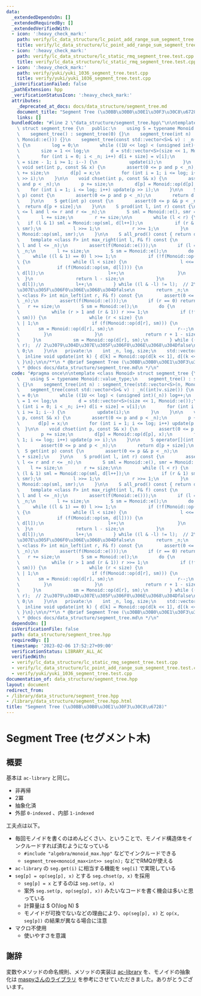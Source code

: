 ```yaml
---
data:
  _extendedDependsOn: []
  _extendedRequiredBy: []
  _extendedVerifiedWith:
  - icon: ':heavy_check_mark:'
    path: verify/lc_data_structure/lc_point_add_range_sum_segment_tree.test.cpp
    title: verify/lc_data_structure/lc_point_add_range_sum_segment_tree.test.cpp
  - icon: ':heavy_check_mark:'
    path: verify/lc_data_structure/lc_static_rmq_segment_tree.test.cpp
    title: verify/lc_data_structure/lc_static_rmq_segment_tree.test.cpp
  - icon: ':heavy_check_mark:'
    path: verify/yuki/yuki_1036_segment_tree.test.cpp
    title: verify/yuki/yuki_1036_segment_tree.test.cpp
  _isVerificationFailed: false
  _pathExtension: hpp
  _verificationStatusIcon: ':heavy_check_mark:'
  attributes:
    _deprecated_at_docs: docs/data_structure/segment_tree.md
    document_title: "Segment Tree (\u30BB\u30B0\u30E1\u30F3\u30C8\u6728)"
    links: []
  bundledCode: "#line 2 \"data_structure/segment_tree.hpp\"\n\ntemplate <class Monoid>\
    \ struct segment_tree {\n   public:\n    using S = typename Monoid::value_type;\n\
    \    segment_tree() : segment_tree(0) {}\n    segment_tree(int n) : segment_tree(std::vector<S>(n,\
    \ Monoid::e())) {}\n    segment_tree(const std::vector<S>& v) : _n((int)v.size())\
    \ {\n        log = 0;\n        while ((1U << log) < (unsigned int)(_n)) log++;\n\
    \        size = 1 << log;\n        d = std::vector<S>(size << 1, Monoid::e());\n\
    \        for (int i = 0; i < _n; i++) d[i + size] = v[i];\n        for (int i\
    \ = size - 1; i >= 1; i--) {\n            update(i);\n        }\n    }\n\n   \
    \ void set(int p, const S& x) {\n        assert(0 <= p and p < _n);\n        p\
    \ += size;\n        d[p] = x;\n        for (int i = 1; i <= log; i++) update(p\
    \ >> i);\n    }\n\n    void chset(int p, const S& x) {\n        assert(0 <= p\
    \ and p < _n);\n        p += size;\n        d[p] = Monoid::op(d[p], x);\n    \
    \    for (int i = 1; i <= log; i++) update(p >> i);\n    }\n\n    S operator[](int\
    \ p) const {\n        assert(0 <= p and p < _n);\n        return d[p + size];\n\
    \    }\n\n    S get(int p) const {\n        assert(0 <= p && p < _n);\n      \
    \  return d[p + size];\n    }\n\n    S prod(int l, int r) const {\n        assert(0\
    \ <= l and l <= r and r <= _n);\n        S sml = Monoid::e(), smr = Monoid::e();\n\
    \        l += size;\n        r += size;\n\n        while (l < r) {\n         \
    \   if (l & 1) sml = Monoid::op(sml, d[l++]);\n            if (r & 1) smr = Monoid::op(d[--r],\
    \ smr);\n            l >>= 1;\n            r >>= 1;\n        }\n        return\
    \ Monoid::op(sml, smr);\n    }\n\n    S all_prod() const { return d[1]; }\n\n\
    \    template <class F> int max_right(int l, F& f) const {\n        assert(0 <=\
    \ l and l <= _n);\n        assert(f(Monoid::e()));\n        if (l == _n) return\
    \ _n;\n        l += size;\n        S sm = Monoid::e();\n        do {\n       \
    \     while ((l & 1) == 0) l >>= 1;\n            if (!f(Monoid::op(sm, d[l])))\
    \ {\n                while (l < size) {\n                    l <<= 1;\n      \
    \              if (f(Monoid::op(sm, d[l]))) {\n                        sm = Monoid::op(sm,\
    \ d[l]);\n                        l++;\n                    }\n              \
    \  }\n                return l - size;\n            }\n            sm = Monoid::op(sm,\
    \ d[l]);\n            l++;\n        } while ((l & -l) != l);  // 2\u3079\u304D\
    \u307E\u305F\u306F0\u306E\u3068\u304Dfalse\n        return _n;\n    }\n\n    template\
    \ <class F> int min_left(int r, F& f) const {\n        assert(0 <= r and r <=\
    \ _n);\n        assert(f(Monoid::e()));\n        if (r == 0) return 0;\n     \
    \   r += size;\n        S sm = Monoid::e();\n        do {\n            r--;\n\
    \            while (r > 1 and (r & 1)) r >>= 1;\n            if (!f(Monoid::op(d[r],\
    \ sm))) {\n                while (r < size) {\n                    r = (r << 1)\
    \ | 1;\n                    if (f(Monoid::op(d[r], sm))) {\n                 \
    \       sm = Monoid::op(d[r], sm);\n                        r--;\n           \
    \         }\n                }\n                return r + 1 - size;\n       \
    \     }\n            sm = Monoid::op(d[r], sm);\n        } while ((r & -r) !=\
    \ r);  // 2\u3079\u304D\u307E\u305F\u306F0\u306E\u3068\u304Dfalse\n        return\
    \ 0;\n    }\n\n   private:\n    int _n, log, size;\n    std::vector<S> d;\n  \
    \  inline void update(int k) { d[k] = Monoid::op(d[k << 1], d[(k << 1) | 1]);\
    \ }\n};\n\n/**\n * @brief Segment Tree (\u30BB\u30B0\u30E1\u30F3\u30C8\u6728)\n\
    \ * @docs docs/data_structure/segment_tree.md\n */\n"
  code: "#pragma once\n\ntemplate <class Monoid> struct segment_tree {\n   public:\n\
    \    using S = typename Monoid::value_type;\n    segment_tree() : segment_tree(0)\
    \ {}\n    segment_tree(int n) : segment_tree(std::vector<S>(n, Monoid::e())) {}\n\
    \    segment_tree(const std::vector<S>& v) : _n((int)v.size()) {\n        log\
    \ = 0;\n        while ((1U << log) < (unsigned int)(_n)) log++;\n        size\
    \ = 1 << log;\n        d = std::vector<S>(size << 1, Monoid::e());\n        for\
    \ (int i = 0; i < _n; i++) d[i + size] = v[i];\n        for (int i = size - 1;\
    \ i >= 1; i--) {\n            update(i);\n        }\n    }\n\n    void set(int\
    \ p, const S& x) {\n        assert(0 <= p and p < _n);\n        p += size;\n \
    \       d[p] = x;\n        for (int i = 1; i <= log; i++) update(p >> i);\n  \
    \  }\n\n    void chset(int p, const S& x) {\n        assert(0 <= p and p < _n);\n\
    \        p += size;\n        d[p] = Monoid::op(d[p], x);\n        for (int i =\
    \ 1; i <= log; i++) update(p >> i);\n    }\n\n    S operator[](int p) const {\n\
    \        assert(0 <= p and p < _n);\n        return d[p + size];\n    }\n\n  \
    \  S get(int p) const {\n        assert(0 <= p && p < _n);\n        return d[p\
    \ + size];\n    }\n\n    S prod(int l, int r) const {\n        assert(0 <= l and\
    \ l <= r and r <= _n);\n        S sml = Monoid::e(), smr = Monoid::e();\n    \
    \    l += size;\n        r += size;\n\n        while (l < r) {\n            if\
    \ (l & 1) sml = Monoid::op(sml, d[l++]);\n            if (r & 1) smr = Monoid::op(d[--r],\
    \ smr);\n            l >>= 1;\n            r >>= 1;\n        }\n        return\
    \ Monoid::op(sml, smr);\n    }\n\n    S all_prod() const { return d[1]; }\n\n\
    \    template <class F> int max_right(int l, F& f) const {\n        assert(0 <=\
    \ l and l <= _n);\n        assert(f(Monoid::e()));\n        if (l == _n) return\
    \ _n;\n        l += size;\n        S sm = Monoid::e();\n        do {\n       \
    \     while ((l & 1) == 0) l >>= 1;\n            if (!f(Monoid::op(sm, d[l])))\
    \ {\n                while (l < size) {\n                    l <<= 1;\n      \
    \              if (f(Monoid::op(sm, d[l]))) {\n                        sm = Monoid::op(sm,\
    \ d[l]);\n                        l++;\n                    }\n              \
    \  }\n                return l - size;\n            }\n            sm = Monoid::op(sm,\
    \ d[l]);\n            l++;\n        } while ((l & -l) != l);  // 2\u3079\u304D\
    \u307E\u305F\u306F0\u306E\u3068\u304Dfalse\n        return _n;\n    }\n\n    template\
    \ <class F> int min_left(int r, F& f) const {\n        assert(0 <= r and r <=\
    \ _n);\n        assert(f(Monoid::e()));\n        if (r == 0) return 0;\n     \
    \   r += size;\n        S sm = Monoid::e();\n        do {\n            r--;\n\
    \            while (r > 1 and (r & 1)) r >>= 1;\n            if (!f(Monoid::op(d[r],\
    \ sm))) {\n                while (r < size) {\n                    r = (r << 1)\
    \ | 1;\n                    if (f(Monoid::op(d[r], sm))) {\n                 \
    \       sm = Monoid::op(d[r], sm);\n                        r--;\n           \
    \         }\n                }\n                return r + 1 - size;\n       \
    \     }\n            sm = Monoid::op(d[r], sm);\n        } while ((r & -r) !=\
    \ r);  // 2\u3079\u304D\u307E\u305F\u306F0\u306E\u3068\u304Dfalse\n        return\
    \ 0;\n    }\n\n   private:\n    int _n, log, size;\n    std::vector<S> d;\n  \
    \  inline void update(int k) { d[k] = Monoid::op(d[k << 1], d[(k << 1) | 1]);\
    \ }\n};\n\n/**\n * @brief Segment Tree (\u30BB\u30B0\u30E1\u30F3\u30C8\u6728)\n\
    \ * @docs docs/data_structure/segment_tree.md\n */\n"
  dependsOn: []
  isVerificationFile: false
  path: data_structure/segment_tree.hpp
  requiredBy: []
  timestamp: '2023-02-06 17:52:27+09:00'
  verificationStatus: LIBRARY_ALL_AC
  verifiedWith:
  - verify/lc_data_structure/lc_static_rmq_segment_tree.test.cpp
  - verify/lc_data_structure/lc_point_add_range_sum_segment_tree.test.cpp
  - verify/yuki/yuki_1036_segment_tree.test.cpp
documentation_of: data_structure/segment_tree.hpp
layout: document
redirect_from:
- /library/data_structure/segment_tree.hpp
- /library/data_structure/segment_tree.hpp.html
title: "Segment Tree (\u30BB\u30B0\u30E1\u30F3\u30C8\u6728)"
---
```

# Segment Tree (セグメント木)

## 概要

基本は `ac-library` と同じ。

- 非再帰
- 2冪
- 抽象化済
- 外部 `0-indexed` 、内部 `1-indexed`


工夫点は以下。

- 毎回モノイドを書くのはめんどくさい、ということで、モノイド構造体をインクルードすれば済むようになっている
    - `#include "algebra/monoid_max.hpp"` などでインクルードできる
    - `segment_tree<monoid_max<int>> seg(n);` などでRMQが使える
- `ac-library` の `seg.get(i)` に相当する機能を `seg[i]` で実現している
- `seg[p] = op(seg[p], x)` とする `seg.chset(p, x)` を採用
    - `seg[p] = x` とするのは `seg.set(p, x)`
    - 案外 `seg.set(p, op(seg[p], x))` みたいなコードを書く機会は多いと思っている
    - 計算量は $ O(\log N) $
    - モノイドが可換でないなどの理由により、`op(seg[p], x)` と `op(x, seg[p])` の結果が異なる場合に注意
- マクロ不使用
    - 使いやすさを意識

## 謝辞

変数やメソッドの命名規則、メソッドの実装は [ac-library](https://github.com/atcoder/ac-library/blob/master/atcoder/segtree.hpp) を、モノイドの抽象化は [maspyさんのライブラリ](https://github.com/maspypy/library/blob/main/ds/segtree.hpp) を参考にさせていただきました。ありがとうございます。

